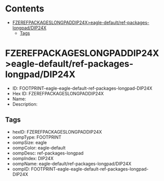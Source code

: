 



Contents
========

* [FZEREFPACKAGESLONGPADDIP24X>eagle-default/ref-packages-longpad/DIP24X](#fzerefpackageslongpaddip24xeagle-defaultref-packages-longpaddip24x)
	* [Tags](#tags)

# FZEREFPACKAGESLONGPADDIP24X>eagle-default/ref-packages-longpad/DIP24X

- ID: FOOTPRINT-eagle-eagle-default-ref-packages-longpad-DIP24X
- Hex ID: FZEREFPACKAGESLONGPADDIP24X
- Name: 
- Description: 

## Tags

- hexID: FZEREFPACKAGESLONGPADDIP24X
- oompType: FOOTPRINT
- oompSize: eagle
- oompColor: eagle-default
- oompDesc: ref-packages-longpad
- oompIndex: DIP24X
- oompName: eagle-default/ref-packages-longpad/DIP24X
- oompID: FOOTPRINT-eagle-eagle-default-ref-packages-longpad-DIP24X
